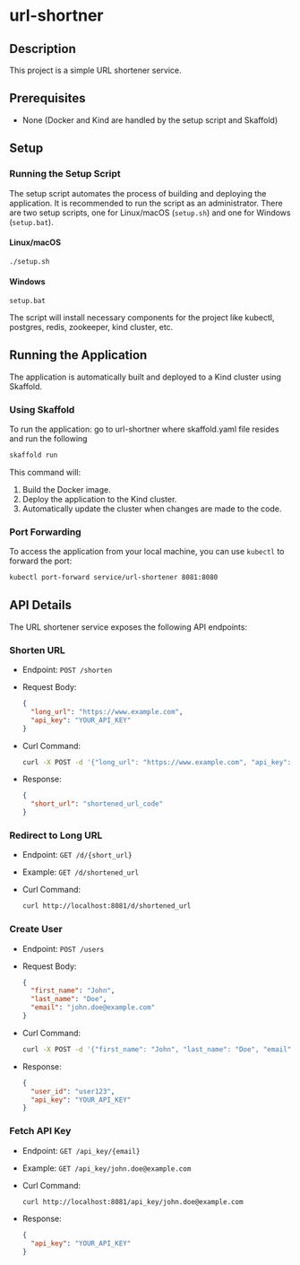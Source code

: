 # url-shortner

## Description

This project is a simple URL shortener service.

## Prerequisites

*   None (Docker and Kind are handled by the setup script and Skaffold)

## Setup

### Running the Setup Script

The setup script automates the process of building and deploying the application. It is recommended to run the script as an administrator. There are two setup scripts, one for Linux/macOS (`setup.sh`) and one for Windows (`setup.bat`).

#### Linux/macOS

```bash
./setup.sh
```

#### Windows

```batch
setup.bat
```

The script will install necessary components for the project like kubectl, postgres, redis, zookeeper, kind cluster, etc.

## Running the Application

The application is automatically built and deployed to a Kind cluster using Skaffold.

### Using Skaffold

To run the application:
go to url-shortner where skaffold.yaml file resides and run the following
```bash
skaffold run
```

This command will:

1. Build the Docker image.
2. Deploy the application to the Kind cluster.
3. Automatically update the cluster when changes are made to the code.

### Port Forwarding

To access the application from your local machine, you can use `kubectl` to forward the port:

```bash
kubectl port-forward service/url-shortener 8081:8080
```

## API Details

The URL shortener service exposes the following API endpoints:

### Shorten URL

*   Endpoint: `POST /shorten`
*   Request Body:

    ```json
    {
      "long_url": "https://www.example.com",
      "api_key": "YOUR_API_KEY"
    }
    ```

*   Curl Command:

    ```bash
    curl -X POST -d '{"long_url": "https://www.example.com", "api_key": "YOUR_API_KEY"}' http://localhost:8081/shorten
    ```

*   Response:

    ```json
    {
      "short_url": "shortened_url_code"
    }
    ```

### Redirect to Long URL

*   Endpoint: `GET /d/{short_url}`
*   Example: `GET /d/shortened_url`
*   Curl Command:

    ```bash
    curl http://localhost:8081/d/shortened_url
    ```

### Create User

*   Endpoint: `POST /users`
*   Request Body:

    ```json
    {
      "first_name": "John",
      "last_name": "Doe",
      "email": "john.doe@example.com"
    }
    ```

*   Curl Command:

    ```bash
    curl -X POST -d '{"first_name": "John", "last_name": "Doe", "email": "john.doe@example.com"}' http://localhost:8081/users
    ```

*   Response:

    ```json
    {
      "user_id": "user123",
      "api_key": "YOUR_API_KEY"
    }
    ```

### Fetch API Key

*   Endpoint: `GET /api_key/{email}`
*   Example: `GET /api_key/john.doe@example.com`
*   Curl Command:

    ```bash
    curl http://localhost:8081/api_key/john.doe@example.com
    ```

*   Response:

    ```json
    {
      "api_key": "YOUR_API_KEY"
    }
    ```
    